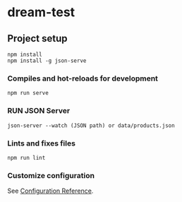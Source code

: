 # dream-test

## Project setup
```
npm install
npm install -g json-serve
```

### Compiles and hot-reloads for development
```
npm run serve
```

### RUN JSON Server
```
json-server --watch (JSON path) or data/products.json
```

### Lints and fixes files
```
npm run lint
```

### Customize configuration
See [Configuration Reference](https://cli.vuejs.org/config/).
